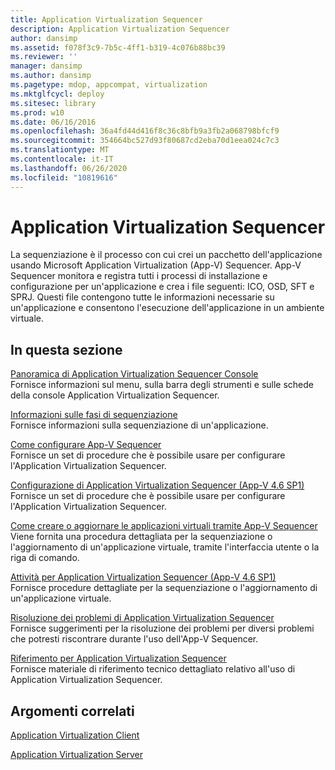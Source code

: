 ```yaml
---
title: Application Virtualization Sequencer
description: Application Virtualization Sequencer
author: dansimp
ms.assetid: f078f3c9-7b5c-4ff1-b319-4c076b88bc39
ms.reviewer: ''
manager: dansimp
ms.author: dansimp
ms.pagetype: mdop, appcompat, virtualization
ms.mktglfcycl: deploy
ms.sitesec: library
ms.prod: w10
ms.date: 06/16/2016
ms.openlocfilehash: 36a4fd44d416f8c36c8bfb9a3fb2a068798bfcf9
ms.sourcegitcommit: 354664bc527d93f80687cd2eba70d1eea024c7c3
ms.translationtype: MT
ms.contentlocale: it-IT
ms.lasthandoff: 06/26/2020
ms.locfileid: "10819616"
---
```

# Application Virtualization Sequencer


La sequenziazione è il processo con cui crei un pacchetto dell'applicazione usando Microsoft Application Virtualization (App-V) Sequencer. App-V Sequencer monitora e registra tutti i processi di installazione e configurazione per un'applicazione e crea i file seguenti: ICO, OSD, SFT e SPRJ. Questi file contengono tutte le informazioni necessarie su un'applicazione e consentono l'esecuzione dell'applicazione in un ambiente virtuale.

## In questa sezione


<a href="" id="application-virtualization-sequencer-console-overview"></a>[Panoramica di Application Virtualization Sequencer Console](application-virtualization-sequencer-console-overview.md)  
Fornisce informazioni sul menu, sulla barra degli strumenti e sulle schede della console Application Virtualization Sequencer.

<a href="" id="about-sequencing-phases"></a>[Informazioni sulle fasi di sequenziazione](about-sequencing-phases.md)  
Fornisce informazioni sulla sequenziazione di un'applicazione.

<a href="" id="how-to-configure-the-app-v-sequencer"></a>[Come configurare App-V Sequencer](how-to-configure-the-app-v-sequencer.md)  
Fornisce un set di procedure che è possibile usare per configurare l'Application Virtualization Sequencer.

<a href="" id="configuring-the-application-virtualization-sequencer--app-v-4-6-sp1-"></a>[Configurazione di Application Virtualization Sequencer (App-V 4.6 SP1)](configuring-the-application-virtualization-sequencer--app-v-46-sp1-.md)  
Fornisce un set di procedure che è possibile usare per configurare l'Application Virtualization Sequencer.

<a href="" id="how-to-create-or-upgrade-virtual-applications-using--the-app-v-sequencer"></a>[Come creare o aggiornare le applicazioni virtuali tramite App-V Sequencer](how-to-create-or-upgrade-virtual-applications-using--the-app-v-sequencer.md)  
Viene fornita una procedura dettagliata per la sequenziazione o l'aggiornamento di un'applicazione virtuale, tramite l'interfaccia utente o la riga di comando.

<a href="" id="tasks-for-the-application-virtualization-sequencer--app-v-4-6-sp1-"></a>[Attività per Application Virtualization Sequencer (App-V 4.6 SP1)](tasks-for-the-application-virtualization-sequencer--app-v-46-sp1-.md)  
Fornisce procedure dettagliate per la sequenziazione o l'aggiornamento di un'applicazione virtuale.

<a href="" id="troubleshooting-application-virtualization-sequencer-issues"></a>[Risoluzione dei problemi di Application Virtualization Sequencer](troubleshooting-application-virtualization-sequencer-issues.md)  
Fornisce suggerimenti per la risoluzione dei problemi per diversi problemi che potresti riscontrare durante l'uso dell'App-V Sequencer.

<a href="" id="application-virtualization-sequencer-reference"></a>[Riferimento per Application Virtualization Sequencer](application-virtualization-sequencer-reference.md)  
Fornisce materiale di riferimento tecnico dettagliato relativo all'uso di Application Virtualization Sequencer.

## Argomenti correlati


[Application Virtualization Client](application-virtualization-client.md)

[Application Virtualization Server](application-virtualization-server.md)

 

 





